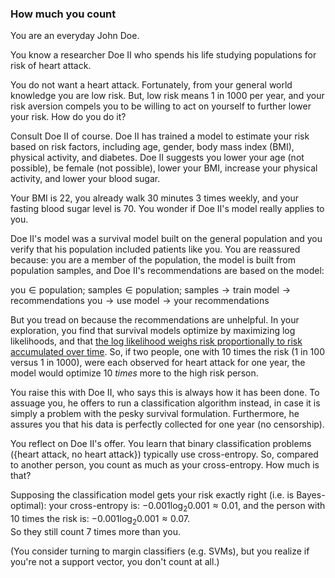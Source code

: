 ### How much you count
You are an everyday John Doe.

You know a researcher Doe II who spends his life studying populations for risk of heart attack.

You do not want a heart attack.  Fortunately, from your general world knowledge you are low risk.
But, low risk means 1 in 1000 per year, and your risk aversion compels you to be willing to act on yourself to further lower your risk.  How do you do it?

Consult Doe II of course.  Doe II has trained a model to estimate your risk based on risk factors, including age, gender, body mass index (BMI), physical activity, and diabetes.  Doe II suggests you lower your age (not possible), be female (not possible), lower your BMI, increase your physical activity, and lower your blood sugar.

Your BMI is 22, you already walk 30 minutes 3 times weekly, and your fasting blood sugar level is 70.  You wonder if Doe II's model really applies to you. 

Doe II's model was a survival model built on the general population and you verify that his population included patients like you.  You are reassured because: you are a member of the population, the model is built from population samples, and Doe II's recommendations are based on the model:

$\text{you} \in \text{population}$; $\text{samples} \in \text{population};$ 
$\text{samples} \rightarrow \text{train model} \rightarrow \text{recommendations}$
$\text{you} \rightarrow \text{use model} \rightarrow \text{your recommendations}$

But you tread on because the recommendations are unhelpful.
In your exploration, you find that survival models optimize by maximizing log likelihoods, and that [the log likelihood weighs risk proportionally to risk accumulated over time](https://arxiv.org/abs/1911.05109).  So, if two people, one with 10 times the risk (1 in 100 versus 1 in 1000), were each observed for heart attack for one year, the model would optimize 10 *times* more to the high risk person.

You raise this with Doe II, who says this is always how it has been done.  To assuage you, he offers to run a classification algorithm instead, in case it is simply a problem with the pesky survival formulation.  Furthermore, he assures you that his data is perfectly collected for one year (no censorship).

You reflect on Doe II's offer.  You learn that binary classification problems ({heart attack, no heart attack}) typically use cross-entropy. So, compared to another person, you count as much as your cross-entropy.  How much is that?  

Supposing the classification model gets your risk exactly right (i.e. is Bayes-optimal): your cross-entropy is:
 $-0.001 \text{log}_{2}0.001\approx 0.01$, 
 and the person with 10 times the risk is:
 $-0.001 \text{log}_{2}0.001\approx 0.07$.  
 So they still count 7 times more than you.
 
(You consider turning to margin classifiers (e.g. SVMs), but you realize if you're not a support vector, you don't count at all.)


<!--stackedit_data:
eyJoaXN0b3J5IjpbLTIwMDYyMzUzODAsLTEyNDc5MzU3MTgsLT
E4NDI4MjI0OTYsLTIwMDQxMTIxNDgsLTk0MDM2Mzg5MiwtMTIw
NDY2MjYzMSwtMTIwMDY0MjQyLDQwMTk2Mjk5MSw4MzkzMDMzNz
ddfQ==
-->